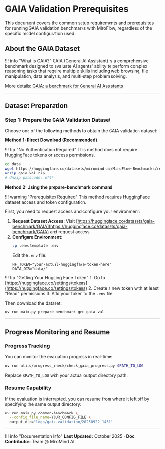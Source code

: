 # GAIA Validation Prerequisites

This document covers the common setup requirements and prerequisites for running GAIA validation benchmarks with MiroFlow, regardless of the specific model configuration used.

## About the GAIA Dataset

!!! info "What is GAIA?"
    GAIA (General AI Assistant) is a comprehensive benchmark designed to evaluate AI agents' ability to perform complex reasoning tasks that require multiple skills including web browsing, file manipulation, data analysis, and multi-step problem solving.

More details: [GAIA: a benchmark for General AI Assistants](https://arxiv.org/abs/2311.12983)

---

## Dataset Preparation

### Step 1: Prepare the GAIA Validation Dataset

Choose one of the following methods to obtain the GAIA validation dataset:

**Method 1: Direct Download (Recommended)**

!!! tip "No Authentication Required"
    This method does not require HuggingFace tokens or access permissions.

```bash title="Manual Dataset Download"
cd data
wget https://huggingface.co/datasets/miromind-ai/MiroFlow-Benchmarks/resolve/main/gaia-val.zip
unzip gaia-val.zip
# Unzip passcode: pf4*
```

**Method 2: Using the prepare-benchmark command**

!!! warning "Prerequisites Required"
    This method requires HuggingFace dataset access and token configuration.

First, you need to request access and configure your environment:

1. **Request Dataset Access**: Visit [https://huggingface.co/datasets/gaia-benchmark/GAIA](https://huggingface.co/datasets/gaia-benchmark/GAIA) and request access
2. **Configure Environment**: 
   ```bash
   cp .env.template .env
   ```
   Edit the `.env` file:
   ```env
   HF_TOKEN="your-actual-huggingface-token-here"
   DATA_DIR="data/"
   ```

!!! tip "Getting Your Hugging Face Token"
    1. Go to [https://huggingface.co/settings/tokens](https://huggingface.co/settings/tokens)
    2. Create a new token with at least "Read" permissions
    3. Add your token to the `.env` file

Then download the dataset:

```bash title="Download via Script"
uv run main.py prepare-benchmark get gaia-val
```

---

## Progress Monitoring and Resume

### Progress Tracking

You can monitor the evaluation progress in real-time:

```bash title="Check Progress"
uv run utils/progress_check/check_gaia_progress.py $PATH_TO_LOG
```

Replace `$PATH_TO_LOG` with your actual output directory path.

### Resume Capability

If the evaluation is interrupted, you can resume from where it left off by specifying the same output directory:

```bash title="Resume Interrupted Evaluation"
uv run main.py common-benchmark \
  --config_file_name=YOUR_CONFIG_FILE \
  output_dir="logs/gaia-validation/20250922_1430"
```

---

!!! info "Documentation Info"
    **Last Updated:** October 2025 · **Doc Contributor:** Team @ MiroMind AI

